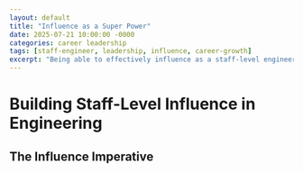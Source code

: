 ```yaml
---
layout: default
title: "Influence as a Super Power"
date: 2025-07-21 10:00:00 -0000
categories: career leadership
tags: [staff-engineer, leadership, influence, career-growth]
excerpt: "Being able to effectively influence as a staff-level engineer is a key, if not THE key, skill to master to be successful in this role."
---
```


# Building Staff-Level Influence in Engineering


## The Influence Imperative


